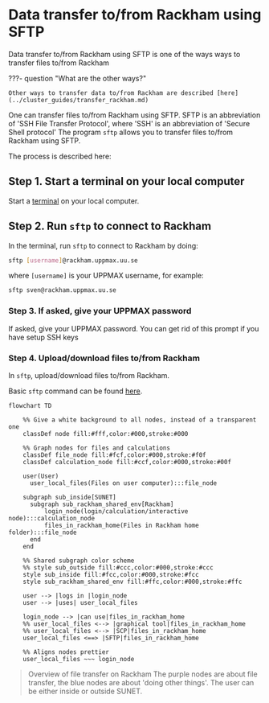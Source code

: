 # Data transfer to/from Rackham using SFTP

Data transfer to/from Rackham using SFTP
is one of the ways ways to transfer files to/from Rackham

???- question "What are the other ways?"

    Other ways to transfer data to/from Rackham are described [here](../cluster_guides/transfer_rackham.md)

One can transfer files to/from Rackham using SFTP.
SFTP is an abbreviation of 'SSH File Transfer Protocol',
where 'SSH' is an abbreviation of 'Secure Shell protocol'
The program `sftp` allows you to transfer files to/from Rackham using SFTP.

The process is described here:

## Step 1. Start a terminal on your local computer

Start a [terminal](../software/terminal.md) on your local computer.

## Step 2. Run `sftp` to connect to Rackham

In the terminal, run `sftp` to connect to Rackham by doing:

```bash
sftp [username]@rackham.uppmax.uu.se
```

where `[username]` is your UPPMAX username, for example:

```bash
sftp sven@rackham.uppmax.uu.se
```

### Step 3. If asked, give your UPPMAX password

If asked, give your UPPMAX password.
You can get rid of this prompt if you have setup SSH keys

### Step 4. Upload/download files to/from Rackham

In `sftp`, upload/download files to/from Rackham.

Basic `sftp` command can be found [here](../software/sftp.md).

```mermaid
flowchart TD

    %% Give a white background to all nodes, instead of a transparent one
    classDef node fill:#fff,color:#000,stroke:#000

    %% Graph nodes for files and calculations
    classDef file_node fill:#fcf,color:#000,stroke:#f0f
    classDef calculation_node fill:#ccf,color:#000,stroke:#00f

    user(User)
      user_local_files(Files on user computer):::file_node

    subgraph sub_inside[SUNET]
      subgraph sub_rackham_shared_env[Rackham]
          login_node(login/calculation/interactive node):::calculation_node
          files_in_rackham_home(Files in Rackham home folder):::file_node
      end
    end

    %% Shared subgraph color scheme
    %% style sub_outside fill:#ccc,color:#000,stroke:#ccc
    style sub_inside fill:#fcc,color:#000,stroke:#fcc
    style sub_rackham_shared_env fill:#ffc,color:#000,stroke:#ffc

    user --> |logs in |login_node
    user --> |uses| user_local_files

    login_node --> |can use|files_in_rackham_home
    %% user_local_files <--> |graphical tool|files_in_rackham_home
    %% user_local_files <--> |SCP|files_in_rackham_home
    user_local_files <==> |SFTP|files_in_rackham_home

    %% Aligns nodes prettier
    user_local_files ~~~ login_node
```

> Overview of file transfer on Rackham
> The purple nodes are about file transfer,
> the blue nodes are about 'doing other things'.
> The user can be either inside or outside SUNET.
